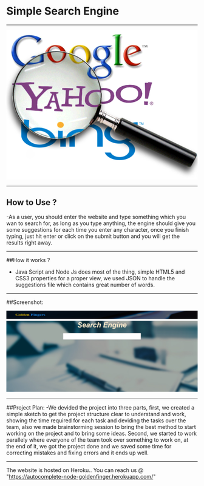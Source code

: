 # Simple Search Engine
***
![Alt Text](https://github.com/golden-fingers/autocomplete/blob/master/searchengines.png)
***
## How to Use ?
-As a user, you should enter the website and type something which you wan to search for, as long as you type anything, the engine should give you some suggestions for each time you enter any character, once you finish typing, just hit enter or click on the submit button and you will get the results right away.
***
##How it works ?
- Java Script and Node Js does most of the thing, simple HTML5 and CSS3 properties for a proper view, we used JSON to handle the suggestions file which contains great number of words.
***
##Screenshot:

![Alt Text](https://github.com/golden-fingers/autocomplete/blob/master/Untiddtled.png)

***

##Project Plan:
-We devided the project into three parts, first, we created a simple sketch to get the project structure clear to understand and work, showing the time required for each task and deviding the tasks over the team, also we made brainstorming session to bring the best method to start working on the project and to bring some ideas. Second, we started to work parallely where everyone of the team took over something to work on, at the end of it, we got the project done and we saved some time  for correcting mistakes and fixing errors and it ends up well.

***

The website is hosted on Heroku..
You can reach us  @
 "https://autocomplete-node-goldenfinger.herokuapp.com/"
